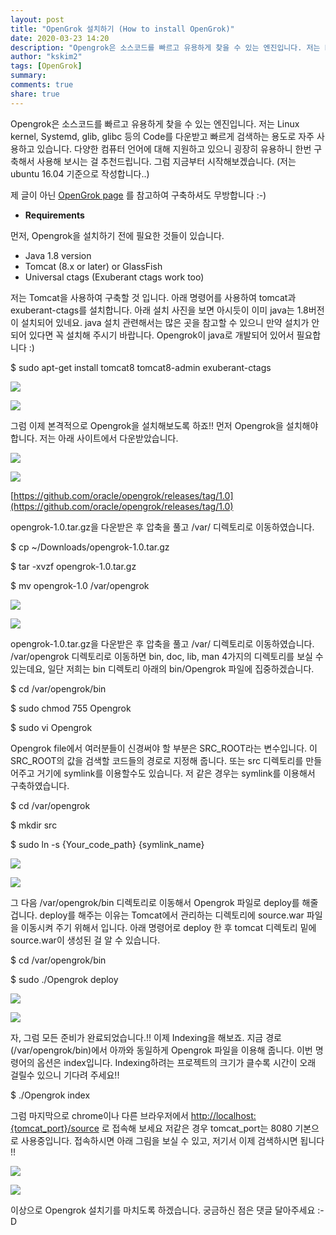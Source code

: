 ```yaml
---
layout: post
title: "OpenGrok 설치하기 (How to install OpenGrok)"
date: 2020-03-23 14:20
description: "Opengrok은 소스코드를 빠르고 유용하게 찾을 수 있는 엔진입니다. 저는 Linux kernel, Systemd, glib, glibc 등의 Code를 다운받고 빠르게 검색하는 용도로 자주 사용하고 있습니다. 다양한 컴퓨터 언어에 대해 지원하고 있으니 굉장히 유용하니 한번 구축해서 사용해 보시는 걸 추천드립니다. 그럼 지금부터 시작해보겠습니다. (저는 ubuntu 16.04 기준으로 작성합니다..)"
author: "kskim2"
tags: [OpenGrok]
summary: 
comments: true
share: true
---
```




Opengrok은 소스코드를 빠르고 유용하게 찾을 수 있는 엔진입니다. 저는 Linux kernel, Systemd, glib, glibc 등의 Code를 다운받고 빠르게 검색하는 용도로 자주 사용하고 있습니다. 다양한 컴퓨터 언어에 대해 지원하고 있으니 굉장히 유용하니 한번 구축해서 사용해 보시는 걸 추천드립니다. 그럼 지금부터 시작해보겠습니다. (저는 ubuntu 16.04 기준으로 작성합니다..)

제 글이 아닌  [OpenGrok page](http://oracle.github.io/opengrok/)  를 참고하여 구축하셔도 무방합니다 :-)

-   **Requirements**

먼저, Opengrok을 설치하기 전에 필요한 것들이 있습니다.

-   Java 1.8 version
-   Tomcat (8.x or later) or GlassFish
-   Universal ctags (Exuberant ctags work too)

저는 Tomcat을 사용하여 구축할 것 입니다. 아래 명령어를 사용하여 tomcat과 exuberant-ctags를 설치합니다. 아래 설치 사진을 보면 아시듯이 이미 java는 1.8버전이 설치되어 있네요. java 설치 관련해서는 많은 곳을 참고할 수 있으니 만약 설치가 안되어 있다면 꼭 설치해 주시기 바랍니다. Opengrok이 java로 개발되어 있어서 필요합니다 :)

$ sudo apt-get install tomcat8 tomcat8-admin exuberant-ctags

![](https://miro.medium.com/max/60/0*GpKPJZbgcF_SXxxR.?q=20)

![](https://miro.medium.com/max/820/0*GpKPJZbgcF_SXxxR.)

그럼 이제 본격적으로 Opengrok을 설치해보도록 하죠!! 먼저 Opengrok을 설치해야 합니다. 저는 아래 사이트에서 다운받았습니다.

![](https://miro.medium.com/max/60/0*i7CJu6fHp2bJOJJo.?q=20)

![](https://miro.medium.com/max/717/0*i7CJu6fHp2bJOJJo.)

[https://github.com/oracle/opengrok/releases/tag/1.0](https://github.com/oracle/opengrok/releases/tag/1.0)

opengrok-1.0.tar.gz을 다운받은 후 압축을 풀고 /var/ 디렉토리로 이동하였습니다.

$ cp ~/Downloads/opengrok-1.0.tar.gz

$ tar -xvzf opengrok-1.0.tar.gz

$ mv opengrok-1.0 /var/opengrok

![](https://miro.medium.com/max/60/0*j5CbdoHu3w3PVcAk.?q=20)

![](https://miro.medium.com/max/609/0*j5CbdoHu3w3PVcAk.)

opengrok-1.0.tar.gz을 다운받은 후 압축을 풀고 /var/ 디렉토리로 이동하였습니다. /var/opengrok 디렉토리로 이동하면 bin, doc, lib, man 4가지의 디렉토리를 보실 수 있는데요, 일단 저희는 bin 디렉토리 아래의 bin/Opengrok 파일에 집중하겠습니다.

$ cd /var/opengrok/bin

$ sudo chmod 755 Opengrok

$ sudo vi Opengrok

Opengrok file에서 여러분들이 신경써야 할 부분은 SRC_ROOT라는 변수입니다. 이 SRC_ROOT의 값을 검색할 코드들의 경로로 지정해 줍니다. 또는 src 디렉토리를 만들어주고 거기에 symlink를 이용할수도 있습니다. 저 같은 경우는 symlink를 이용해서 구축하였습니다.

$ cd /var/opengrok

$ mkdir src

$ sudo ln -s {Your_code_path} {symlink_name}

![](https://miro.medium.com/max/60/0*yp7QMXoHr4bTgHOo.?q=20)

![](https://miro.medium.com/max/720/0*yp7QMXoHr4bTgHOo.)

그 다음 /var/opengrok/bin 디렉토리로 이동해서 Opengrok 파일로 deploy를 해줄겁니다. deploy를 해주는 이유는 Tomcat에서 관리하는 디렉토리에 source.war 파일을 이동시켜 주기 위해서 입니다. 아래 명령어로 deploy 한 후 tomcat 디렉토리 밑에 source.war이 생성된 걸 알 수 있습니다.

$ cd /var/opengrok/bin

$ sudo ./Opengrok deploy

![](https://miro.medium.com/max/60/0*2EW_fuWtHF8WNlnK.?q=20)

![](https://miro.medium.com/max/666/0*2EW_fuWtHF8WNlnK.)

자, 그럼 모든 준비가 완료되었습니다.!! 이제 Indexing을 해보죠. 지금 경로(/var/opengrok/bin)에서 아까와 동일하게 Opengrok 파일을 이용해 줍니다. 이번 명령어의 옵션은 index입니다. Indexing하려는 프로젝트의 크기가 클수록 시간이 오래 걸릴수 있으니 기다려 주세요!!

$ ./Opengrok index

그럼 마지막으로 chrome이나 다른 브라우저에서  [http://localhost:{tomcat_port}/source](http://localhost:{tomcat_port}/source)  로 접속해 보세요 저같은 경우 tomcat_port는 8080 기본으로 사용중입니다. 접속하시면 아래 그림을 보실 수 있고, 저기서 이제 검색하시면 됩니다 !!

![](https://miro.medium.com/max/60/0*9BCR_f33G2GbB-Cn.?q=20)

![](https://miro.medium.com/max/684/0*9BCR_f33G2GbB-Cn.)

이상으로 Opengrok 설치기를 마치도록 하겠습니다. 궁금하신 점은 댓글 달아주세요 :-D
